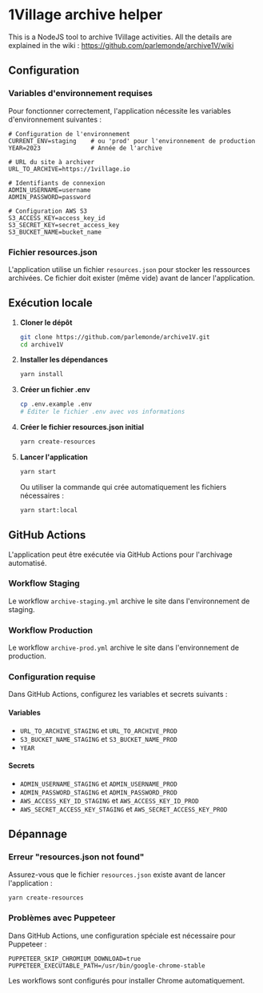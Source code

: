 # 1Village archive helper

This is a NodeJS tool to archive 1Village activities.
All the details are explained in the wiki : https://github.com/parlemonde/archive1V/wiki

## Configuration

### Variables d'environnement requises

Pour fonctionner correctement, l'application nécessite les variables d'environnement suivantes :

```
# Configuration de l'environnement
CURRENT_ENV=staging    # ou 'prod' pour l'environnement de production
YEAR=2023              # Année de l'archive

# URL du site à archiver
URL_TO_ARCHIVE=https://1village.io

# Identifiants de connexion
ADMIN_USERNAME=username
ADMIN_PASSWORD=password

# Configuration AWS S3
S3_ACCESS_KEY=access_key_id
S3_SECRET_KEY=secret_access_key
S3_BUCKET_NAME=bucket_name
```

### Fichier resources.json

L'application utilise un fichier `resources.json` pour stocker les ressources archivées. Ce fichier doit exister (même vide) avant de lancer l'application.

## Exécution locale

1. **Cloner le dépôt**

   ```bash
   git clone https://github.com/parlemonde/archive1V.git
   cd archive1V
   ```

2. **Installer les dépendances**

   ```bash
   yarn install
   ```

3. **Créer un fichier .env**

   ```bash
   cp .env.example .env
   # Éditer le fichier .env avec vos informations
   ```

4. **Créer le fichier resources.json initial**

   ```bash
   yarn create-resources
   ```

5. **Lancer l'application**

   ```bash
   yarn start
   ```

   Ou utiliser la commande qui crée automatiquement les fichiers nécessaires :

   ```bash
   yarn start:local
   ```

## GitHub Actions

L'application peut être exécutée via GitHub Actions pour l'archivage automatisé.

### Workflow Staging

Le workflow `archive-staging.yml` archive le site dans l'environnement de staging.

### Workflow Production

Le workflow `archive-prod.yml` archive le site dans l'environnement de production.

### Configuration requise

Dans GitHub Actions, configurez les variables et secrets suivants :

#### Variables

- `URL_TO_ARCHIVE_STAGING` et `URL_TO_ARCHIVE_PROD`
- `S3_BUCKET_NAME_STAGING` et `S3_BUCKET_NAME_PROD`
- `YEAR`

#### Secrets

- `ADMIN_USERNAME_STAGING` et `ADMIN_USERNAME_PROD`
- `ADMIN_PASSWORD_STAGING` et `ADMIN_PASSWORD_PROD`
- `AWS_ACCESS_KEY_ID_STAGING` et `AWS_ACCESS_KEY_ID_PROD`
- `AWS_SECRET_ACCESS_KEY_STAGING` et `AWS_SECRET_ACCESS_KEY_PROD`

## Dépannage

### Erreur "resources.json not found"

Assurez-vous que le fichier `resources.json` existe avant de lancer l'application :

```bash
yarn create-resources
```

### Problèmes avec Puppeteer

Dans GitHub Actions, une configuration spéciale est nécessaire pour Puppeteer :

```
PUPPETEER_SKIP_CHROMIUM_DOWNLOAD=true
PUPPETEER_EXECUTABLE_PATH=/usr/bin/google-chrome-stable
```

Les workflows sont configurés pour installer Chrome automatiquement.
